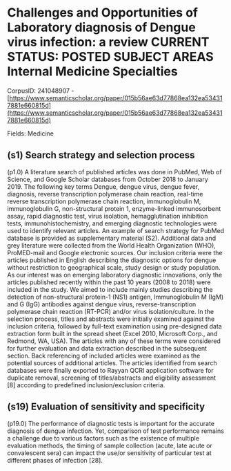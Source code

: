 # Challenges and Opportunities of Laboratory diagnosis of Dengue virus infection: a review CURRENT STATUS: POSTED SUBJECT AREAS Internal Medicine Specialties

CorpusID: 241048907 - [https://www.semanticscholar.org/paper/015b56ae63d77868ea132ea534317881e660815d](https://www.semanticscholar.org/paper/015b56ae63d77868ea132ea534317881e660815d)

Fields: Medicine

## (s1) Search strategy and selection process
(p1.0) A literature search of published articles was done in PubMed, Web of Science, and Google Scholar databases from October 2018 to January 2019. The following key terms Dengue, dengue virus, dengue fever, diagnosis, reverse transcription polymerase chain reaction, real-time reverse transcription polymerase chain reaction, immunoglobulin M, immunoglobulin G, non-structural protein 1, enzyme-linked immunosorbent assay, rapid diagnostic test, virus isolation, hemagglutination inhibition tests, immunohistochemistry, and emerging diagnostic technologies were used to identify relevant articles. An example of search strategy for PubMed database is provided as supplementary material (S2). Additional data and grey literature were collected from the World Health Organization (WHO), ProMED-mail and Google electronic sources. Our inclusion criteria were the articles published in English describing the diagnostic options for dengue without restriction to geographical scale, study design or study population. As our interest was on emerging laboratory diagnostic innovations, only the articles published recently within the past 10 years (2008 to 2018) were included in the study. We aimed to include mainly studies describing the detection of non-structural protein-1 (NS1) antigen, Immunoglobulin M (IgM) and G (IgG) antibodies against dengue virus, reverse-transcription polymerase chain reaction (RT-PCR) and/or virus isolation/culture. In the selection process, titles and abstracts were initially examined against the inclusion criteria, followed by full-text examination using pre-designed data extraction form built in the spread sheet (Excel 2010, Microsoft Corp., and Redmond, WA, USA). The articles with any of these terms were considered for further evaluation and data extraction described in the subsequent section. Back referencing of included articles were examined as the potential sources of additional articles. The articles identified from search databases were finally exported to Rayyan QCRI application software for duplicate removal, screening of titles/abstracts and eligibility assessment [8] according to predefined inclusion/exclusion criteria.
## (s19) Evaluation of sensitivity and specificity
(p19.0) The performance of diagnostic tests is important for the accurate diagnosis of dengue infection. Yet, comparison of test performance remains a challenge due to various factors such as the existence of multiple evaluation methods, the timing of sample collection (acute, late acute or convalescent sera) can impact the use/or sensitivity of particular test at different phases of infection [28].
